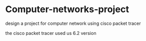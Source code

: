 # Computer-networks-project
design a project for computer network using cisco packet tracer

the cisco packet tracer used us 6.2 version
